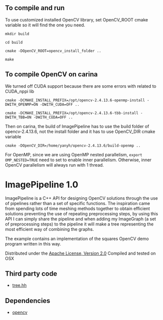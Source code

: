 
## To compile and run
To use customized installed OpenCV library, set OpenCV_ROOT cmake variable so it will find the one you need. 

```
mkdir build

cd build

cmake -DOpenCV_ROOT=opencv_install_folder ..

make

```

## To compile OpenCV on carina
We turned off CUDA support because there are some errors with related to CUDA_nppi lib
```
cmake -DCMAKE_INSTALL_PREFIX=/opt/opencv-2.4.13.6-openmp-install -DWITH_OPENMP=ON -DWITH_CUDA=OFF ..
```

```
cmake -DCMAKE_INSTALL_PREFIX=/opt/opencv-2.4.13.6-tbb-install -DWITH_TBB=ON -DWITH_CUDA=OFF ..
```

Then on carina, the build of ImagePipeline has to use the build folder of opencv-2.4.13.6, not the install folder and it has to use OpenCV_DIR cmake variable

```
cmake -DOpenCV_DIR=/home/yanyh/opencv-2.4.13.6/build-openmp ..
```
For OpenMP, since we are using OpenMP nested parallelism, `export OMP_NESTED=TRUE` need to set to enable inner parallelism. Otherwise, inner OpenCV parallelism will always run with 1 thread. 

ImagePipeline 1.0
==============

ImagePipeline is a C++ API for designing OpenCV solutions through the use of pipelines rather than a set of specific functions. The inspiration came from spending lots of time meshing methods together to obtain efficient solutions preventing the use of repeating preprocessing steps, by using this API I can simply share the pipeline and when adding my ImageGraph (a set of preprocessing steps) to the pipeline it will make a tree representing the most efficient way of combining the graphs.

The example contains an implementation of the squares OpenCV demo program written in this way.

Distributed under the [Apache License, Version 2.0](http://www.apache.org/licenses/LICENSE-2.0 "Apache License, Version 2.0")
Compiled and tested on OSX

Third party code
----------------

- [tree.hh](http://tree.phi-sci.com "tree.hh: an STL-like C++ tree class")

Dependencies
------------

- [opencv](http://opencv.willowgarage.com/wiki/ "OpenCV")
